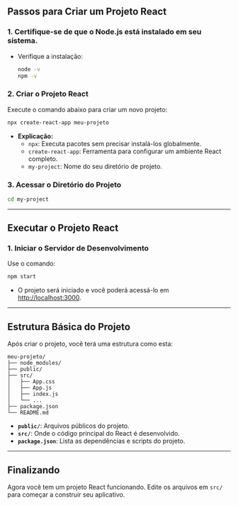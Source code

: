 ## Passos para Criar um Projeto React

### 1. Certifique-se de que o Node.js está instalado em seu sistema.
   - Verifique a instalação:
     ```bash
     node -v
     npm -v
     ```

### 2. Criar o Projeto React

Execute o comando abaixo para criar um novo projeto:

```bash
npx create-react-app meu-projeto
```

- **Explicação:**
  - `npx`: Executa pacotes sem precisar instalá-los globalmente.
  - `create-react-app`: Ferramenta para configurar um ambiente React completo.
  - `my-project`: Nome do seu diretório de projeto.

### 3. Acessar o Diretório do Projeto

```bash
cd my-project
```

---

## Executar o Projeto React

### 1. Iniciar o Servidor de Desenvolvimento

Use o comando:

```bash
npm start
```

- O projeto será iniciado e você poderá acessá-lo em [http://localhost:3000](http://localhost:3000).

---

## Estrutura Básica do Projeto

Após criar o projeto, você terá uma estrutura como esta:

```
meu-projeto/
├── node_modules/
├── public/
├── src/
│   ├── App.css
│   ├── App.js
│   ├── index.js
│   └── ...
├── package.json
└── README.md
```

- **`public/`**: Arquivos públicos do projeto.
- **`src/`**: Onde o código principal do React é desenvolvido.
- **`package.json`**: Lista as dependências e scripts do projeto.

---

## Finalizando

Agora você tem um projeto React funcionando. Edite os arquivos em `src/` para começar a construir seu aplicativo.
